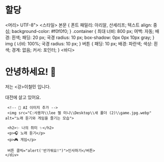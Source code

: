 # 할당
<!DOCTYPE HTML>
<html lang="ko">
<머리>
 <meta charset=>UTF-8">
 <meta 이름="viewport" 콘텐츠="width=장치 너비, 초기 스케일=1.0">
 <title>이철민의 자기소개</title>
 <스타일>
 본문 {
 폰트 패밀리: 아리알, 산세리프;
 텍스트 align: 중심;
 background-color: #f0f0f0;
        }
 .container {
 최대 너비: 800 px;
 여백: 자동;
 배경: 흰색;
 패딩: 20 px;
 국경 radius: 10 px;
 box-shadow: 0px 0px 10px gray;
 }
 img {
 너비: 100%;
 국경 radius: 10 px;
 }
 버튼 {
 패딩: 10 px;
 배경: 파란색;
 색상: 흰색;
 경계: 없음;
 커서: 포인터;
 }
 </스타일>
</머리>
<바디>
 <div class="container">
 <h1>안녕하세요! 👋</h1>
 <p>저는 <강>이철민 </강>입니다.</p>
 <p>대전에 살고 있어요.</p>
        
     <!-- 🎵 AI 이미지 추가 -->
     <img src="C:사용자\\lee 첼 미니\\Desktop\\새 폴더 (2)\\game.jpg.webp" alt="노래 듣기와 게임을 즐기는 모습">

     <h2>✨ 나의 취미 ✨</h2>
     <p>🎧 노래 듣기</p>
     <p>🎮 게임</p>

     버튼 클릭="alert('반가워요!")">인사하기</버튼>
    </div>
</body>
</html>
